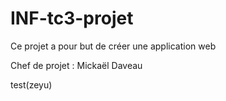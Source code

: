 # INF-tc3-projet

Ce projet a pour but de créer une application web

Chef de projet : Mickaël Daveau

test(zeyu)
